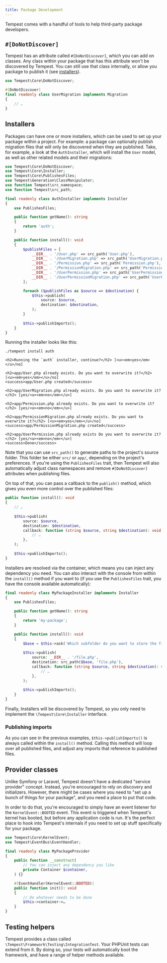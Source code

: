 ```yaml
---
title: Package Development
---
```


Tempest comes with a handful of tools to help third-party package developers.

## `#[DoNotDiscover]`

Tempest has an attribute called `#[DoNotDiscover]`, which you can add on classes. Any class within your package that has this attribute won't be discovered by Tempest. You can still use that class internally, or allow you package to publish it (see [installers](#installers)).

```php
use Tempest\Core\DoNotDiscover;

#[DoNotDiscover]
final readonly class UserMigration implements Migration
{
    // …
}
```

## Installers

Packages can have one or more installers, which can be used to set up your package within a project. For example: a package can optionally publish migration files that will only be discovered when they are published. Take, for example, a look at the `AuthInstaller`, which will install the `User` model, as well as other related models and their migrations:

```php
use Tempest\Core\DoNotDiscover;
use Tempest\Core\Installer;
use Tempest\Core\PublishesFiles;
use Tempest\Generation\ClassManipulator;
use function Tempest\src_namespace;
use function Tempest\src_path;

final readonly class AuthInstaller implements Installer
{
    use PublishesFiles;

    public function getName(): string
    {
        return 'auth';
    }

    public function install(): void
    {
        $publishFiles = [
            __DIR__ . '/User.php' => src_path('User.php'),
            __DIR__ . '/UserMigration.php' => src_path('UserMigration.php'),
            __DIR__ . '/Permission.php' => src_path('Permission.php'),
            __DIR__ . '/PermissionMigration.php' => src_path('PermissionMigration.php'),
            __DIR__ . '/UserPermission.php' => src_path('UserPermission.php'),
            __DIR__ . '/UserPermissionMigration.php' => src_path('UserPermissionMigration.php'),
        ];

        foreach ($publishFiles as $source => $destination) {
            $this->publish(
                source: $source,
                destination: $destination,
            );
        }
    
        $this->publishImports();
    }
}
```

Running the installer looks like this:

```console
./tempest install auth

<h2>Running the `auth` installer, continue?</h2> [<u><em>yes</em></u>/no] 

<h2>app/User.php already exists. Do you want to overwrite it?</h2> [<u><em>yes</em></u>/no] 
<success>app/User.php created</success> 

<h2>app/UserMigration.php already exists. Do you want to overwrite it?</h2> [yes/<u><em>no</em></u>] 

<h2>app/Permission.php already exists. Do you want to overwrite it?</h2> [yes/<u><em>no</em></u>]
 
<h2>app/PermissionMigration.php already exists. Do you want to overwrite it?</h2> [<u><em>yes</em></u>/no] 
<success>app/PermissionMigration.php created</success> 

<h2>app/UserPermission.php already exists Do you want to overwrite it?</h2> [yes/<u><em>no</em></u>]
<success>Done</success> 
```

Note that you can use `src_path()` to generate paths to the project's source folder. This folder be either `src/` or `app/`, depending on the project's preferences. If you're using the `PublishesFiles` trait, then Tempest will also automatically adjust class namespaces and remove `#[DoNotDiscover]` attributes when publishing files.

On top of that, you can pass a callback to the `publish()` method, which gives you even more control over the published files:

```php
public function install(): void
{
    // …
    
    $this->publish(
        source: $source,
        destination: $destination,
        callback: function (string $source, string $destination): void {
            // …
        },
    );
    
    $this->publishImports();
}
```

Installers are resolved via the container, which means you can inject any dependency you need. You can also interact with the console from within the `install()` method if you want to (if you use the `PublishesFiles` trait, you have the console available automatically):

```php
final readonly class MyPackageInstaller implements Installer
{
    use PublishesFiles;

    public function getName(): string
    {
        return 'my-package';
    }

    public function install(): void
    {
        $base = $this->ask('Which subfolder do you want to store the files in?');
        
        $this->publish(
            source: __DIR__ . '/file.php',
            destination: src_path($base, 'file.php'),
            callback: function (string $source, string $destination): void {
                // …
            },
        );
        
        $this->publishImports();
    }
}
```

Finally, Installers will be discovered by Tempest, so you only need to implement the `\Tempest\Core\Installer` interface.

### Publishing imports

As you can see in the previous examples, `$this->publishImports()` is always called within the `install()` method. Calling this method will loop over all published files, and adjust any imports that reference to published files. 

## Provider classes

Unlike Symfony or Laravel, Tempest doesn't have a dedicated "service provider" concept. Instead, you're encouraged to rely on discovery and initializers. However, there might be cases where you need to "set up a bunch of things for your package", and you need a place to put that code. 

In order to do that, you're encouraged to simply have an event listener for the `KernelEvent::BOOTED` event. This event is triggered when Tempest's kernel has booted, but before any application code is run. It's the perfect place to hook into Tempest's internals if you need to set up stuff specifically for your package.

```php
use Tempest\Core\KernelEvent;
use Tempest\EventBus\EventHandler;

final readonly class MyPackageProvider
{
    public function __construct(
        // You can inject any dependency you like
        private Container $container,
    ) {}

    #[EventHandler(KernelEvent::BOOTED)]
    public function init(): void
    {
        // Do whatever needs to be done
        $this->container->…
    }
}
```

## Testing helpers

Tempest provides a class called `\Tempest\Framework\Testing\IntegrationTest`. Your PHPUnit tests can extend from it. By doing so, your tests will automatically boot the framework, and have a range of helper methods available.